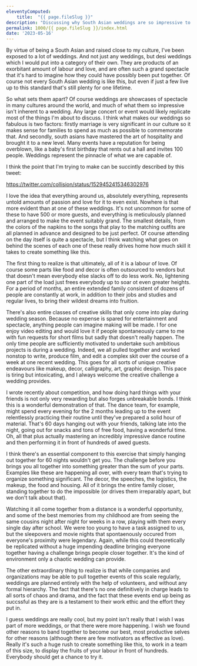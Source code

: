 ```yaml
---
eleventyComputed:
    title:  "{{ page.fileSlug }}"
description: "Discussing why South Asian weddings are so impressive to me"
permalink: 1000/{{ page.fileSlug }}/index.html
date: '2023-05-16'
---
```


By virtue of being a South Asian and raised close to my culture, I've been exposed to a lot of weddings. And not just any weddings, but desi weddings which I would put into a category of their own. They are products of an exorbitant amount of labour and love, and are often such a grand spectacle that it's hard to imagine how they could have possibly been put together. Of course not every South Asian wedding is like this, but even if just a few live up to this standard that's still plenty for one lifetime.

So what sets them apart? Of course weddings are showcases of spectacle in many cultures around the world, and much of what them so impressive isn't inherent to a wedding. Any large concert or event would likely replicate most of the things I'm about to discuss. I think what makes our weddings so fabulous is two factors: firstly marriage is very significant in our culture so it makes sense for families to spend as much as possible to commemorate that. And secondly, south asians have mastered the art of hospitality and brought it to a new level. Many events have a reputation for being overblown, like a baby's first birthday that rents out a hall and invites 100 people. Weddings represent the pinnacle of what we are capable of.

I think the point that I'm trying to make can be succintly described by this tweet:

https://twitter.com/collision/status/1529452415346302976

I love the idea that everything around us, absolutely everything, represents untold amounts of passion and love for it to even exist. Nowhere is that more evident than at one of these weddings. It's not uncommon for some of these to have 500 or more guests, and everything is meticulously planned and arranged to make the event suitably grand. The smallest details, from the colors of the napkins to the songs that play to the matching outfits are all planned in advance and designed to be just perfect. Of course attending on the day itself is quite a spectacle, but I think watching what goes on behind the scenes of each one of these really drives home how much skill it takes to create something like this.

The first thing to realize is that ultimately, all of it is a labour of love. Of course some parts like food and decor is often outsourced to vendors but that doesn't mean everybody else slacks off to do less work. No, lightening one part of the load just frees everybody up to soar ot even greater heights. For a period of months, an entire extended family consistent of dozens of people are constantly at work, in addition to their jobs and studies and regular lives, to bring their wildest dreams into fruition.

There's also entire classes of creative skills that only come into play during wedding season. Because no expense is spared for entertainment and spectacle, anything people can imagine making will be made. I for one enjoy video editing and would love it if people spontaneously came to me with fun requests for short films but sadly that doesn't really happen. The only time people are sufficiently motivated to undertake such ambitious projects is during a wedding. Indeed, we all pulled together and worked nonstop to write, produce film, and edit a complex skit over the course of a week at one recent wedding. This goes for all sorts of unique creative endeavours like makeup, decor, calligraphy, art, graphic design. This pace is tiring but intoxicating, and I always welcome the creative challenge a wedding provides.

I wrote recently about competition, and how doing hard things with your friends is not only very rewarding but also forges unbreakable bonds. I think this is a wonderful demonstration of that. The dance team, for example, might spend every evening for the 2 months leading up to the event relentlessly practicing their routine until they've prepared a solid hour of material. That's 60 days hanging out with your friends, talking late into the night, going out for snacks and tons of free food, having a wonderful time. Oh, all that plus actually mastering an incredibly impressive dance routine and then performing it in front of hundreds of awed guests.

I think there's an essential component to this exercise that simply hanging out together for 60 nights wouldn't get you. The challenge before you brings you all together into something greater than the sum of your parts. Examples like these are happening all over, with every team that's trying to organize something significant. The decor, the speeches, the logistics, the makeup, the food and housing. All of it brings the entire family closer, standing together to do the impossible (or drives them irreparably apart, but we don't talk about that). 

Watching it all come together from a distance is a wonderful opportunity, and some of the best memories from my childhood are from seeing the same cousins night after night for weeks in a row, playing with them every single day after school. We were too young to have a task assigned to us, but the sleepovers and movie nights that spontaenously occured from everyone's proximity were legendary. Again, while this could theoretically be replicated without a huge impending deadline bringing everyone together having a challenge brings people closer together. It's the kind of environment only a chaotic wedding can provide.

The other extraordinary thing to realize is that while companies and organizations may be able to pull together events of this scale regularly, weddings are planned entirely with the help of volunteers, and without any formal hierarchy. The fact that there's no one definitively in charge leads to all sorts of chaos and drama, and the fact that these events end up being as succssful as they are is a testament to their work ethic and the effort they put in.

I guess weddings are really cool, but my point isn't really that I wish I was part of more weddings, or that there were more happening. I wish we found other reasons to band together to become our best, most productive selves for other reasons (although there are few motivators as effective as love). Really it's such a huge rush to create something like this, to work in a team of this size, to display the fruits of your labour in front of hundreds. Everybody should get a chance to try it.